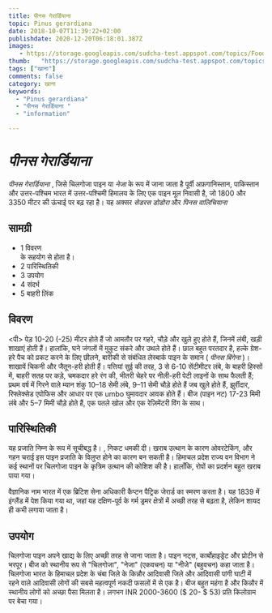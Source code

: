 ```yaml
---
title: पीनस गेरार्डियाना 
topic: Pinus gerardiana
date: 2018-10-07T11:39:22+02:00
publishdate: 2020-12-20T06:18:01.387Z
images: 
   - https://storage.googleapis.com/sudcha-test.appspot.com/topics/Food/pinus_gerardiana/1.jpeg
thumb:   "https://storage.googleapis.com/sudcha-test.appspot.com/topics/Food/pinus_gerardiana/thumb.jpeg"
tags: ["खाना"]
comments: false
category: खाना
keywords: 
  - "Pinus gerardiana"
  - "पीनस गेरार्डियाना "
  - "information"

---
```

<h1> <i> पीनस गेरार्डियाना </i> </h1> <p> </p> <p> <i> पीनस गेरार्डियाना </i>, जिसे चिलगोजा पाइन या <i> नेजा </i> के रूप में जाना जाता है पूर्वी अफ़गानिस्तान, पाकिस्तान और उत्तर-पश्चिम भारत में उत्तर-पश्चिमी हिमालय के लिए एक पाइन मूल निवासी है, जो 1800 और 3350 मीटर की ऊंचाई पर बढ़ रहा है। यह अक्सर <i> सेडरस डोडोरा </i> और <i> पिनस वालिचियाना </i> </p> <h2> सामग्री </h2> <ul> <li> 1 विवरण </li> के सहयोग से होता है। <li> 2 पारिस्थितिकी </li> <li> 3 उपयोग </li> <li> 4 संदर्भ </li> <li> 5 बाहरी लिंक </li> </ul> <h2> विवरण </h2> <पी> पेड़ 10-20 (-25) मीटर होते हैं जो आमतौर पर गहरे, चौड़े और खुले हुए होते हैं, जिनमें लंबी, खड़ी शाखाएं होती हैं। हालांकि, घने जंगलों में मुकुट संकरे और उथले होते हैं। छाल बहुत परतदार है, हल्के ग्रेश-हरे पैच को प्रकट करने के लिए छीलने, बारीकी से संबंधित लेस्बार्क पाइन के समान (<i> पीनस बिंगेना </i>)। शाखायें चिकनी और जैतून-हरी होती हैं। पत्तियां सुई की तरह, 3 से 6-10 सेंटीमीटर लंबे, के बाहरी हिस्सों में, बाहरी सतह पर कड़े, चमकदार हरे रंग की, भीतरी चेहरे पर नीली-हरी पेटी लाइनों के साथ फैलती हैं; प्रथम वर्ष में गिरने वाले म्यान शंकु 10–18 सेमी लंबे, 9–11 सेमी चौड़े होते हैं जब खुले होते हैं, झुर्रीदार, रिफ्लेक्सेड एपोफिस और आधार पर एक umbo घुमावदार आवक होते हैं। बीज (पाइन नट) 17-23 मिमी लंबे और 5–7 मिमी चौड़े होते हैं, एक पतले खोल और एक रेज़िमेंटरी विंग के साथ। </p> <h2> पारिस्थितिकी </h2> <p> यह प्रजाति निम्न के रूप में सूचीबद्ध है। , निकट धमकी दी। खराब उत्थान के कारण ओवरटेकिंग, और गहन चराई इस पाइन प्रजाति के विलुप्त होने का कारण बन सकती है। हिमाचल प्रदेश राज्य वन विभाग ने कई स्थानों पर चिलगोजा पाइन के कृत्रिम उत्थान की कोशिश की है। हालाँकि, रोपों का प्रदर्शन बहुत खराब पाया गया। </p> <p> वैज्ञानिक नाम भारत में एक ब्रिटिश सेना अधिकारी कैप्टन पैट्रिक जेरार्ड का स्मरण करता है। यह 1839 में इंग्लैंड में पेश किया गया था, जहां यह दक्षिण-पूर्व के गर्म ड्रमर क्षेत्रों में अच्छी तरह से बढ़ता है, लेकिन शायद ही कभी लगाया जाता है। </p> <h2> उपयोग </h2> <p> चिलगोजा पाइन अपने खाद्य के लिए अच्छी तरह से जाना जाता है। पाइन नट्स, कार्बोहाइड्रेट और प्रोटीन से भरपूर। बीज को स्थानीय रूप से "चिलगोजा", "नेजा" (एकवचन) या "नीजे" (बहुवचन) कहा जाता है। चिलगोजा भारत के हिमाचल प्रदेश के चंबा जिले के किन्नौर आदिवासी जिले और आदिवासी पांगी घाटी में रहने वाले आदिवासी लोगों की सबसे महत्वपूर्ण नकदी फसलों में से एक है। बीज बहुत महंगा है और किन्नौर में स्थानीय लोगों को अच्छा पैसा मिलता है। लगभग INR 2000-3600 ($ 20- $ 53) प्रति किलोग्राम पर बेचा गया। </p> 
